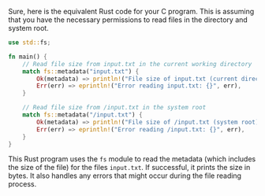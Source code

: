 Sure, here is the equivalent Rust code for your C program. This is assuming that you have the necessary permissions to read files in the directory and system root.

```rust
use std::fs;

fn main() {
    // Read file size from input.txt in the current working directory
    match fs::metadata("input.txt") {
        Ok(metadata) => println!("File size of input.txt (current directory): {}", metadata.len()),
        Err(err) => eprintln!("Error reading input.txt: {}", err),
    }

    // Read file size from /input.txt in the system root
    match fs::metadata("/input.txt") {
        Ok(metadata) => println!("File size of /input.txt (system root): {}", metadata.len()),
        Err(err) => eprintln!("Error reading /input.txt: {}", err),
    }
}
```

This Rust program uses the `fs` module to read the metadata (which includes the size of the file) for the files `input.txt`. If successful, it prints the size in bytes. It also handles any errors that might occur during the file reading process.
